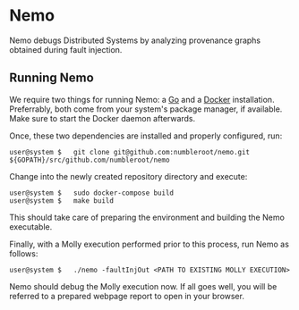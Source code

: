 # Nemo

Nemo debugs Distributed Systems by analyzing provenance graphs obtained during fault injection.


## Running Nemo

We require two things for running Nemo: a [Go](https://golang.org/doc/install) and a [Docker](https://docs.docker.com/install/overview/) installation. Preferrably, both come from your system's package manager, if available. Make sure to start the Docker daemon afterwards.

Once, these two dependencies are installed and properly configured, run:
```
user@system $   git clone git@github.com:numbleroot/nemo.git ${GOPATH}/src/github.com/numbleroot/nemo
```

Change into the newly created repository directory and execute:
```
user@system $   sudo docker-compose build
user@system $   make build
```
This should take care of preparing the environment and building the Nemo executable.

Finally, with a Molly execution performed prior to this process, run Nemo as follows:
```
user@system $   ./nemo -faultInjOut <PATH TO EXISTING MOLLY EXECUTION>
```

Nemo should debug the Molly execution now. If all goes well, you will be referred to a prepared webpage report to open in your browser.
